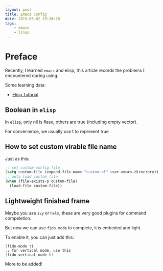 ```yaml
---
layout: post
title: Emacs Config
date: 2023-03-02 19:28:20
tags:
    - emacs
    - linux
---
```


# Preface

Recently, I learned `emacs` and elisp, this article records the problems I encountered during using.

Some learning data:

- [Elisp Tutorial](https://www.codeplayer.org/Wiki/Emacs/elisp-tutorial.html)

## Boolean in `elisp`

In `elisp`, only nil is flase, others are true (including empty vector).

For convenience, we usually use t to represent true

## How to set custom virable file name

Just as this:

```lisp
;; set custom config file
(setq custom-file (expand-file-name "custom.el" user-emacs-directory))
;; auto load custom file
(when (file-exists-p custom-file)
  (load-file custom-file))
```

## Lightweight finished frame

Maybe you use `ivy` or `helm`, these are very good plugins for command compeletion.

But now we can use `fido mode` to complete, it is embeded and light.

To enable it, you can just add this:

```elisp
(fido-mode t)
;; for vertical mode, use this
(fido-vertical-mode t)
```

More to be added!
